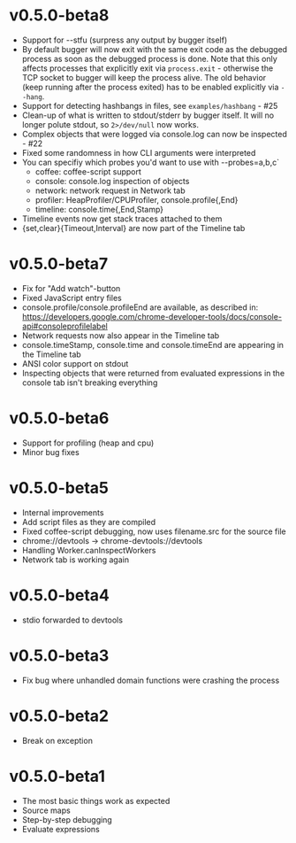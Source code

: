 # v0.5.0-beta8
* Support for --stfu (surpress any output by bugger itself)
* By default bugger will now exit with the same exit code as the debugged
  process as soon as the debugged process is done. Note that this only affects
  processes that explicitly exit via `process.exit` - otherwise the TCP socket
  to bugger will keep the process alive. The old behavior (keep running after
  the process exited) has to be enabled explicitly via `--hang`.
* Support for detecting hashbangs in files, see `examples/hashbang` - #25
* Clean-up of what is written to stdout/stderr by bugger itself. It will no
  longer polute stdout, so `2>/dev/null` now works.
* Complex objects that were logged via console.log can now be inspected - #22
* Fixed some randomness in how CLI arguments were interpreted
* You can specifiy which probes you'd want to use with  --probes=a,b,c`
  - coffee: coffee-script support
  - console: console.log inspection of objects
  - network: network request in Network tab
  - profiler: HeapProfiler/CPUProfiler, console.profile{,End}
  - timeline: console.time{,End,Stamp}
* Timeline events now get stack traces attached to them
* {set,clear}{Timeout,Interval} are now part of the Timeline tab

# v0.5.0-beta7
* Fix for "Add watch"-button
* Fixed JavaScript entry files
* console.profile/console.profileEnd are available, as described in:
  https://developers.google.com/chrome-developer-tools/docs/console-api#consoleprofilelabel
* Network requests now also appear in the Timeline tab
* console.timeStamp, console.time and console.timeEnd are appearing in the Timeline tab
* ANSI color support on stdout
* Inspecting objects that were returned from evaluated expressions in the console tab
  isn't breaking everything

# v0.5.0-beta6
* Support for profiling (heap and cpu)
* Minor bug fixes

# v0.5.0-beta5
* Internal improvements
* Add script files as they are compiled
* Fixed coffee-script debugging, now uses filename.src for the source file
* chrome://devtools -> chrome-devtools://devtools
* Handling Worker.canInspectWorkers
* Network tab is working again

# v0.5.0-beta4
* stdio forwarded to devtools

# v0.5.0-beta3
* Fix bug where unhandled domain functions were crashing the process

# v0.5.0-beta2
* Break on exception

# v0.5.0-beta1
* The most basic things work as expected
* Source maps
* Step-by-step debugging
* Evaluate expressions

